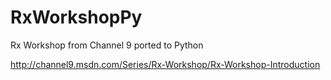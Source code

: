 # RxWorkshopPy
Rx Workshop from Channel 9 ported to Python

http://channel9.msdn.com/Series/Rx-Workshop/Rx-Workshop-Introduction

